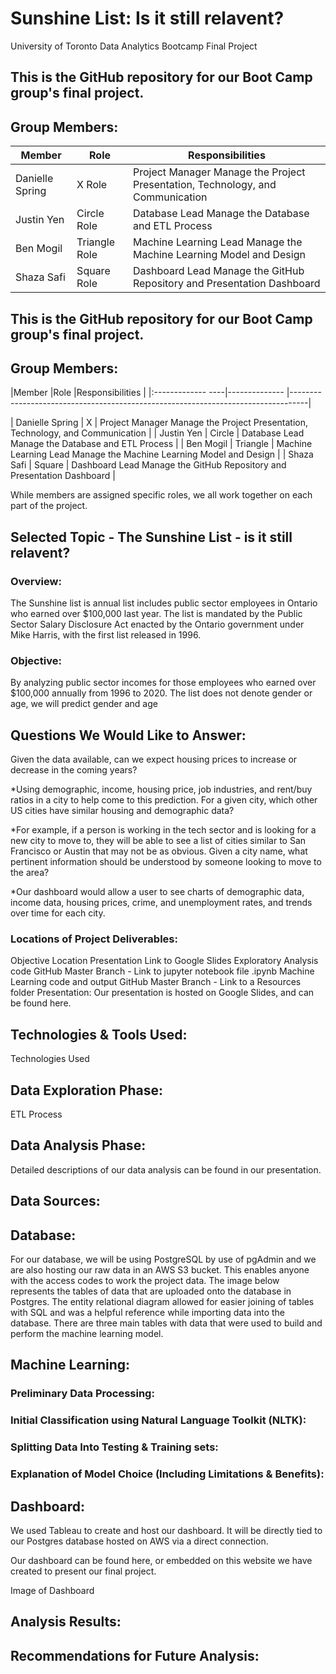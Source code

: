 # **Sunshine List:**  Is it still relavent?
University of Toronto Data Analytics Bootcamp Final Project

## This is the GitHub repository for our Boot Camp group's final project.
## Group Members:

| Member|Role |Responsibilities |
|----|---|---|
| Danielle Spring | X Role | Project Manager	Manage the Project Presentation, Technology, and Communication |
| Justin Yen | Circle Role | Database Lead	Manage the Database and ETL Process   |
| Ben Mogil | Triangle Role | Machine Learning Lead	Manage the Machine Learning Model and Design   |
| Shaza Safi | Square Role | Dashboard Lead	Manage the GitHub Repository and Presentation Dashboard    |

## This is the GitHub repository for our Boot Camp group's final project.
## Group Members:


|Member             |Role           |Responsibilities                                                                  |
|:------------- ----|-------------- |----------------------------------------------------------------------------------|






| Danielle Spring   | X             | Project Manager	Manage the Project Presentation, Technology, and Communication    |
| Justin Yen        | Circle        | Database Lead	Manage the Database and ETL Process                                 |
| Ben Mogil         | Triangle      | Machine Learning Lead	Manage the Machine Learning Model and Design                |
| Shaza Safi        | Square        | Dashboard Lead	Manage the GitHub Repository and Presentation Dashboard           |

While members are assigned specific roles, we all work together on each part of the project.

## **Selected Topic - The Sunshine List - is it still relavent?**

### Overview:
The Sunshine list is annual list includes public sector employees in Ontario who earned over $100,000 last year. The list is mandated by the Public Sector Salary Disclosure Act enacted by the Ontario government under Mike Harris, with the first list released in 1996.


### Objective:
By analyzing public sector incomes for those employees who earned over $100,000 annually from 1996 to 2020.   The list does not denote gender or age, we will predict gender and age 

## **Questions We Would Like to Answer:**
Given the data available, can we expect housing prices to increase or decrease in the coming years?

*Using demographic, income, housing price, job industries, and rent/buy ratios in a city to help come to this prediction.
For a given city, which other US cities have similar housing and demographic data?

*For example, if a person is working in the tech sector and is looking for a new city to move to, they will be able to see a list of cities similar to San Francisco or Austin that may not be as obvious.
Given a city name, what pertinent information should be understood by someone looking to move to the area?

*Our dashboard would allow a user to see charts of demographic data, income data, housing prices, crime, and unemployment rates, and trends over time for each city.
### Locations of Project Deliverables:
Objective	Location
Presentation	Link to Google Slides
Exploratory Analysis code	GitHub Master Branch - Link to jupyter notebook file  .ipynb
Machine Learning code and output	GitHub Master Branch - Link to a Resources folder
Presentation:
Our presentation is hosted on Google Slides, and can be found here.

## **Technologies & Tools Used:**
Technologies Used

## **Data Exploration Phase:**
ETL Process

## **Data Analysis Phase:**
Detailed descriptions of our data analysis can be found in our presentation.



## **Data Sources:**



## **Database:**
For our database, we will be using PostgreSQL by use of pgAdmin and we are also hosting our raw data in an AWS S3 bucket. This enables anyone with the access codes to work the project data. The image below represents the tables of data that are uploaded onto the database in Postgres. The entity relational diagram allowed for easier joining of tables with SQL and was a helpful reference while importing data into the database. There are three main tables with data that were used to build and perform the machine learning model.


## **Machine Learning:**
### Preliminary Data Processing:


### Initial Classification using Natural Language Toolkit (NLTK):


### Splitting Data Into Testing & Training sets:

### Explanation of Model Choice (Including Limitations & Benefits):


## **Dashboard:**
We used Tableau to create and host our dashboard. It will be directly tied to our Postgres database hosted on AWS via a direct connection.

Our dashboard can be found here, or embedded on this website we have created to present our final project.

Image of Dashboard

## **Analysis Results:**



## **Recommendations for Future Analysis:**
